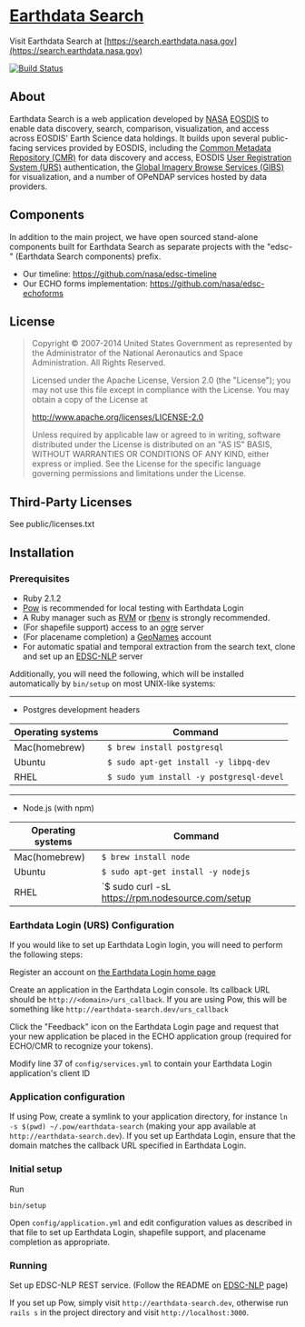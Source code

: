 # [Earthdata Search](https://search.earthdata.nasa.gov)

Visit Earthdata Search at
[https://search.earthdata.nasa.gov](https://search.earthdata.nasa.gov)

[![Build Status](https://travis-ci.org/nasa/earthdata-search.svg?branch=master)](https://travis-ci.org/nasa/earthdata-search)

## About
Earthdata Search is a web application developed by [NASA](http://nasa.gov) [EOSDIS](https://earthdata.nasa.gov)
to enable data discovery, search, comparison, visualization, and access across EOSDIS' Earth Science data holdings.
It builds upon several public-facing services provided by EOSDIS, including
the [Common Metadata Repository (CMR)](https://cmr.earthdata.nasa.gov/search/) for data discovery and access,
EOSDIS [User Registration System (URS)](https://urs.earthdata.nasa.gov) authentication,
the [Global Imagery Browse Services (GIBS)](https://earthdata.nasa.gov/gibs) for visualization,
and a number of OPeNDAP services hosted by data providers.

## Components

In addition to the main project, we have open sourced stand-alone components built for
Earthdata Search as separate projects with the "edsc-" (Earthdata Search components) prefix.

 * Our timeline: https://github.com/nasa/edsc-timeline
 * Our ECHO forms implementation: https://github.com/nasa/edsc-echoforms

## License

> Copyright © 2007-2014 United States Government as represented by the Administrator of the National Aeronautics and Space Administration. All Rights Reserved.
>
> Licensed under the Apache License, Version 2.0 (the "License"); you may not use this file except in compliance with the License.
> You may obtain a copy of the License at
>
>    http://www.apache.org/licenses/LICENSE-2.0
>
>Unless required by applicable law or agreed to in writing, software distributed under the License is distributed on an "AS IS" BASIS,
>WITHOUT WARRANTIES OR CONDITIONS OF ANY KIND, either express or implied. See the License for the specific language governing permissions and limitations under the License.

## Third-Party Licenses

See public/licenses.txt

## Installation

### Prerequisites

* Ruby 2.1.2
* [Pow](http://pow.cx/) is recommended for local testing with Earthdata Login
* A Ruby manager such as [RVM](http://rvm.io/) or [rbenv](https://github.com/rbenv/rbenv) is strongly recommended.
* (For shapefile support) access to an [ogre](http://ogre.adc4gis.com) server
* (For placename completion) a [GeoNames](http://www.geonames.org) account
* For automatic spatial and temporal extraction from the search text, clone and set up an [EDSC-NLP](https://github.com/mightynimble/edsc-nlp) server

Additionally, you will need the following, which will be installed automatically by `bin/setup` on most UNIX-like systems:

---
* Postgres development headers

Operating systems | Command
---- | ---- | 
  Mac(homebrew)| `$ brew install postgresql`|
  Ubuntu| `$ sudo apt-get install -y libpq-dev`|
  RHEL| `$ sudo yum install -y postgresql-devel`|
---
* Node.js (with npm)

Operating systems | Command
---- | ---- |
   Mac(homebrew)| `$ brew install node`|
   Ubuntu| `$ sudo apt-get install -y nodejs`|
   RHEL| `$ sudo curl -sL https://rpm.nodesource.com/setup | bash - && sudo yum install -y nodejs`|

### Earthdata Login (URS) Configuration

If you would like to set up Earthdata Login login, you will need to perform the following steps:

Register an account on [the Earthdata Login home page](https://urs.earthdata.nasa.gov/home)

Create an application in the Earthdata Login console.  Its callback URL should be `http://<domain>/urs_callback`.  If you are using Pow, this will be something
like `http://earthdata-search.dev/urs_callback`

Click the "Feedback" icon on the Earthdata Login page and request that your new application be placed in the ECHO application group
(required for ECHO/CMR to recognize your tokens).

Modify line 37 of `config/services.yml` to contain your Earthdata Login application's client ID

### Application configuration

If using Pow, create a symlink to your application directory, for instance `ln -s $(pwd) ~/.pow/earthdata-search`
(making your app available at `http://earthdata-search.dev`).  If you set up Earthdata Login, ensure that the domain matches
the callback URL specified in Earthdata Login.

### Initial setup

Run

    bin/setup

Open `config/application.yml` and edit configuration values as described in that file to set up Earthdata Login, shapefile support,
and placename completion as appropriate.

### Running

Set up EDSC-NLP REST service. (Follow the README on [EDSC-NLP](https://github.com/mightynimble/edsc-nlp) page)

If you set up Pow, simply visit `http://earthdata-search.dev`,
otherwise run `rails s` in the project directory and visit `http://localhost:3000`.

